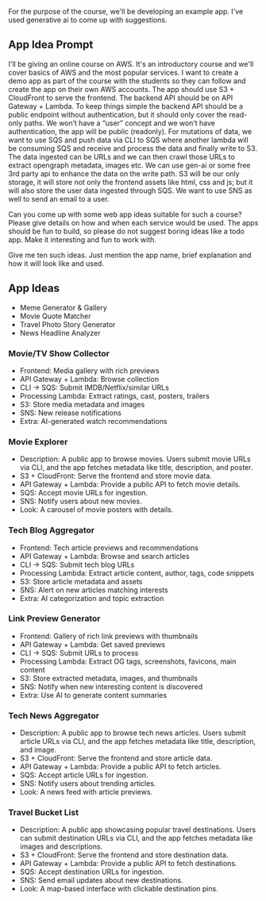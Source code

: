 For the purpose of the course, we'll be developing an example app.
I've used generative ai to come up with suggestions.

## App Idea Prompt

I'll be giving an online course on AWS.
It's an introductory course and we'll cover basics of AWS and the most popular services.
I want to create a demo app as part of the course with the students so they can follow and create the app on their own AWS accounts.
The app should use S3 + CloudFront to serve the frontend.
The backend API should be on API Gateway + Lambda.
To keep things simple the backend API should be a public endpoint without authentication, but it should only cover the read-only paths.
We won’t have a “user” concept and we won’t have authentication, the app will be public (readonly).
For mutations of data, we want to use SQS and push data via CLI to SQS where another lambda will be consuming SQS and receive and process the data and finally write to S3.
The data ingested can be URLs and we can then crawl those URLs to extract opengraph metadata, images etc.
We can use gen-ai or some free 3rd party api to enhance the data on the write path.
S3 will be our only storage, it will store not only the frontend assets like html, css and js; but it will also store the user data ingested through SQS.
We want to use SNS as well to send an email to a user.

Can you come up with some web app ideas suitable for such a course?
Please give details on how and when each service would be used.
The apps should be fun to build, so please do not suggest boring ideas like a todo app.
Make it interesting and fun to work with.

Give me ten such ideas. Just mention the app name, brief explanation and how it will look like and used.

## App Ideas

- Meme Generator & Gallery
- Movie Quote Matcher
- Travel Photo Story Generator
- News Headline Analyzer

### Movie/TV Show Collector
  * Frontend: Media gallery with rich previews
  * API Gateway + Lambda: Browse collection
  * CLI → SQS: Submit IMDB/Netflix/similar URLs
  * Processing Lambda: Extract ratings, cast, posters, trailers
  * S3: Store media metadata and images
  * SNS: New release notifications
  * Extra: AI-generated watch recommendations

### Movie Explorer
  * Description: A public app to browse movies. Users submit movie URLs via CLI, and the app fetches metadata like title, description, and poster.
  * S3 + CloudFront: Serve the frontend and store movie data.
  * API Gateway + Lambda: Provide a public API to fetch movie details.
  * SQS: Accept movie URLs for ingestion.
  * SNS: Notify users about new movies.
  * Look: A carousel of movie posters with details.

### Tech Blog Aggregator
  * Frontend: Tech article previews and recommendations
  * API Gateway + Lambda: Browse and search articles
  * CLI → SQS: Submit tech blog URLs
  * Processing Lambda: Extract article content, author, tags, code snippets
  * S3: Store article metadata and assets
  * SNS: Alert on new articles matching interests
  * Extra: AI categorization and topic extraction

### Link Preview Generator
  * Frontend: Gallery of rich link previews with thumbnails
  * API Gateway + Lambda: Get saved previews
  * CLI → SQS: Submit URLs to process
  * Processing Lambda: Extract OG tags, screenshots, favicons, main content
  * S3: Store extracted metadata, images, and thumbnails
  * SNS: Notify when new interesting content is discovered
  * Extra: Use AI to generate content summaries

### Tech News Aggregator
  * Description: A public app to browse tech news articles. Users submit article URLs via CLI, and the app fetches metadata like title, description, and image.
  * S3 + CloudFront: Serve the frontend and store article data.
  * API Gateway + Lambda: Provide a public API to fetch articles.
  * SQS: Accept article URLs for ingestion.
  * SNS: Notify users about trending articles.
  * Look: A news feed with article previews.

### Travel Bucket List
  * Description: A public app showcasing popular travel destinations. Users can submit destination URLs via CLI, and the app fetches metadata like images and descriptions.
  * S3 + CloudFront: Serve the frontend and store destination data.
  * API Gateway + Lambda: Provide a public API to fetch destinations.
  * SQS: Accept destination URLs for ingestion.
  * SNS: Send email updates about new destinations.
  * Look: A map-based interface with clickable destination pins.
